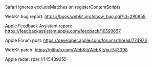Safari ignores excludeMatches on registerContentScripts

WebKit bug report:
https://bugs.webkit.org/show_bug.cgi?id=290858

Apple Feedback Assistant report:
https://feedbackassistant.apple.com/feedback/16590857

Apple Forum post:
https://developer.apple.com/forums/thread/774973

WebKit patch:
https://github.com/WebKit/WebKit/pull/43398

Apple radar:
rdar://145489255
